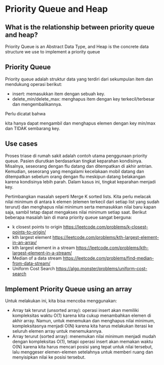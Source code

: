 # Priority Queue and Heap

## What is the relationship between priority queue and heap?

Priority Queue is an Abstract Data Type, and Heap is the concrete data structure we use to implement a priority queue

## Priority Queue

Priority queue adalah struktur data yang terdiri dari sekumpulan item dan mendukung operasi berikut:

- insert: memasukkan item dengan sebuah key.
- delete_min/delete_max: menghapus item dengan key terkecil/terbesar dan mengembalikannya.

Perlu dicatat bahwa

kita hanya dapat mengambil dan menghapus elemen dengan key min/max dan TIDAK sembarang key.

## Use cases

Proses triase di rumah sakit adalah contoh utama penggunaan priority queue. Pasien diurutkan berdasarkan tingkat keparahan kondisinya. Misalnya, seseorang dengan flu datang dan ditempatkan di akhir antrian. Kemudian, seseorang yang mengalami kecelakaan mobil datang dan ditempatkan sebelum orang dengan flu meskipun datang belakangan karena kondisinya lebih parah. Dalam kasus ini, tingkat keparahan menjadi key.

Pertimbangkan masalah seperti Merge K sorted lists. Kita perlu melacak nilai minimum di antara k elemen (elemen terkecil dari setiap list yang sudah terurut) dan menghapus nilai minimum serta memasukkan nilai baru kapan saja, sambil tetap dapat mengakses nilai minimum setiap saat. Berikut beberapa masalah lain di mana priority queue sangat berguna:

- k closest points to origin <https://leetcode.com/problems/k-closest-points-to-origin/>
- kth largest element <https://leetcode.com/problems/kth-largest-element-in-an-array/>
- kth largest element in a stream <https://leetcode.com/problems/kth-largest-element-in-a-stream/>
- Median of a data stream <https://leetcode.com/problems/find-median-from-data-stream/>
- Uniform Cost Search <https://algo.monster/problems/uniform-cost-search>

## Implement Priority Queue using an array

Untuk melakukan ini, kita bisa mencoba menggunakan:

- Array tak terurut (unsorted array): operasi insert akan memiliki kompleksitas waktu O(1) karena kita cukup menambahkan elemen di akhir array. Namun, untuk menemukan dan menghapus nilai minimum, kompleksitasnya menjadi O(N) karena kita harus melakukan iterasi ke seluruh elemen array untuk menemukannya.
- Array terurut (sorted array): menemukan nilai minimum menjadi mudah dengan kompleksitas O(1), tetapi operasi insert akan memakan waktu O(N) karena kita harus mencari posisi yang tepat untuk nilai tersebut, lalu menggeser elemen-elemen setelahnya untuk memberi ruang dan menyisipkan nilai ke posisi tersebut.
